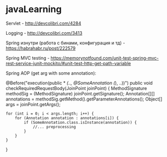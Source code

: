 # javaLearning

Servlet - http://devcolibri.com/4284

Logging - http://devcolibri.com/3413

Spring изнутри (работа с бинами, конфигурация и тд) - https://habrahabr.ru/post/222579

Spring MVC testing - https://memorynotfound.com/unit-test-spring-mvc-rest-service-junit-mockito/#unit-test-http-get-path-variable

Spring AOP (get arg with some annotation):

@Before("execution(public * *(.., @SomeAnnotation (*), ..))")
public void checkRequiredRequestBody(JoinPoint joinPoint) {
    MethodSignature methodSig = (MethodSignature) joinPoint.getSignature();
    Annotation[][] annotations = methodSig.getMethod().getParameterAnnotations();
    Object[] args = joinPoint.getArgs();

    for (int i = 0; i < args.length; i++) {
        for (Annotation annotation : annotations[i]) {
            if (SomeAnnotation.class.isInstance(annotation)) {
                //... preprocessing
            }
        }
    }
}
